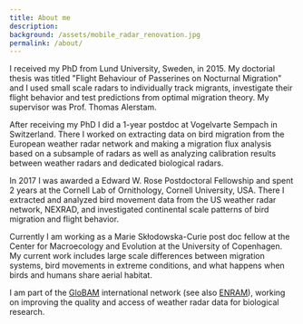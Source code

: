 ```yaml
---
title: About me
description: 
background: /assets/mobile_radar_renovation.jpg
permalink: /about/
---
```


I received my PhD from Lund University, Sweden, in 2015. My doctorial thesis was titled "Flight Behaviour of Passerines on Nocturnal Migration" and I used small scale radars to individually track migrants, investigate their flight behavior and test predictions from optimal migration theory. My supervisor was Prof. Thomas Alerstam. 

After receiving my PhD I did a 1-year postdoc at Vogelvarte Sempach in Switzerland. There I worked on extracting data on bird migration from the European weather radar network and making a migration flux analysis based on a subsample of radars as well as analyzing calibration results between weather radars and dedicated biological radars.

In 2017 I was awarded a Edward W. Rose Postdoctoral Fellowship and spent 2 years at the Cornell Lab of Ornithology, Cornell University, USA. There I extracted and analyzed bird movement data from the US weather radar network, NEXRAD, and investigated continental scale patterns of bird migration and flight behavior.

Currently I am working as a Marie Skłodowska-Curie post doc fellow at the Center for Macroecology and Evolution at the University of Copenhagen. My current work includes large scale differences between migration systems, bird movements in extreme conditions, and what happens when birds and humans share aerial habitat.

I am part of the [GloBAM](https://globam.science) international network (see also [ENRAM](http://www.enram.eu)), working on improving the quality and access of weather radar data for biological research. 